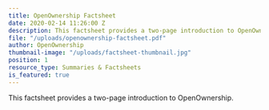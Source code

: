```yaml
---
title: OpenOwnership Factsheet
date: 2020-02-14 11:26:00 Z
description: This factsheet provides a two-page introduction to OpenOwnership.
file: "/uploads/openownership-factsheet.pdf"
author: OpenOwnership
thumbnail-image: "/uploads/factsheet-thumbnail.jpg"
position: 1
resource_type: Summaries & Factsheets
is_featured: true
---
```


This factsheet provides a two-page introduction to OpenOwnership.
